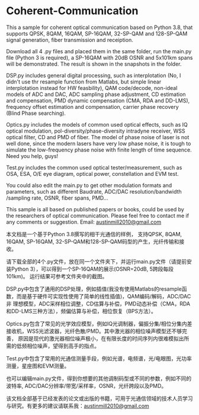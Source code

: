 # Coherent-Communication
This a sample for coherent optical communication based on Python 3.8, that supports QPSK, 8QAM, 16QAM, SP-16QAM, 32-SP-QAM and 128-SP-QAM
signal generation, fiber transmission and receiption.

Download all 4 .py files and placed them in the same folder, run the main.py file (Python 3 is required), a SP-16QAM with 20dB OSNR and 
5x101km spans will be demonstrated. The result is shown in the snapshots in the folder.

DSP.py includes general digital processing, such as interplotation (No, I didn't use thr resample function from Matlabs, but simple 
linear interplotation instead for HW feasbility), QAM code/decode, non-ideal models of ADC and DAC, ADC sampling phase adjustment,
CD estimation and compensation, PMD dynamic compensation (CMA, RDA and DD-LMS), frequency offset estimation and compensation, carrier
phase recovery (Blind Phase searching).

Optics.py includes the models of common used optical effects, such as IQ optical modulation, pol-diversity/phase-diversity intradyne 
receiver, WSS optical filter, CD and PMD of fiber. The model of phase noise of laser is not well done, since the modern lasers have very
low phase noise, it is tough to simulate the low-frequency phase noise with finite length of time sequence. Need you help, guys!

Test.py includes the common used optical tester/measurement, such as OSA, ESA, O/E eye diagram, optical power, constellation and EVM test.

You could also edit the main.py to get other modulation formats and parameters, such as different Baudrate, ADC/DAC resolution/bandwidth
/sampling rate, OSNR, fiber spans, PMD...

This sample is all based on published papers or books, could be used by the researchers of optical communication. Please feel free to 
contact me if any comments or suggestion. Email: austinmill2010@gmail.com


本文档是一个基于Python 3.8撰写的相干光通信的样例， 支持QPSK, 8QAM, 16QAM, SP-16QAM, 32-SP-QAM和128-SP-QAM码型的产生，光纤传输和接收。

请下载全部的4个.py文件，放在同一个文件夹下，并运行main.py文件（请提前安装Python 3），可以得到一个SP-16QAM的展示(OSNR=20dB, 5跨段每段101km)。
运行结果可参考文件夹中的截图。

DSP.py中包含了通用的DSP处理，例如插值(我没有使用Matlabs的resample函数，而是基于硬件可实现性使用了简单的线性插值)，QAM编码/解码，ADC/DAC非
理想模型，ADC采样相位调整，CD估算与补偿，PMD动态补偿（CMA，RDA和DD-LMS三种方法），频偏估算与补偿，相位恢复（BPS方法）。

Optics.py包含了常见的光学效应模型，例如IQ光调制器，偏振分集/相位分集内差接收机，WSS光滤波器，光纤色散/PMD。其中激光器的相位噪声模型还不够完善，
原因是现代的激光器相位噪声极小，在有限长度的时间序列内很难模拟出所需的低频相位噪声，望得到高手的指点。

Test.py中包含了常用的光通信测量手段，例如光谱，电频谱，光/电眼图，光功率测量，星座图和EVM测量。

也可以编辑main.py文件，得到你想要的其他调制码型或不同的参数，例如不同的波特率, ADC/DAC分辨率/带宽/采样率，OSNR，光纤跨段以及PMD。

该文档全部基于已经发表的论文或出版的书籍，可用于光通信领域的技术人员学习与研究。有更多的建议请联系我：austinmill2010@gmail.com
